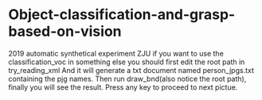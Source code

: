 # Object-classification-and-grasp-based-on-vision
2019 automatic synthetical experiment ZJU
if you want to use the classification_voc in something else you should first edit the root path in try_reading_xml
And it will generate a txt document named person_jpgs.txt containing the pjg names.
Then run draw_bnd(also notice the root path), finally you will see the result. 
Press any key to proceed to next pictue. 
